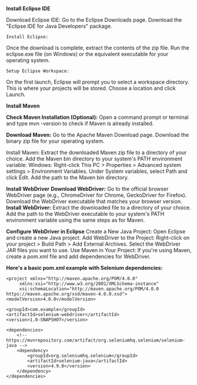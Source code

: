 **Install Eclipse IDE**
   
   Download Eclipse IDE:
Go to the Eclipse Downloads page.
Download the "Eclipse IDE for Java Developers" package.

    Install Eclipse:
Once the download is complete, extract the contents of the zip file.
Run the eclipse.exe file (on Windows) or the equivalent executable for your operating system.

    Setup Eclipse Workspace:
On the first launch, Eclipse will prompt you to select a workspace directory. This is where your projects will be stored.
Choose a location and click Launch.

**Install Maven**

   **Check Maven Installation (Optional):**
       Open a command prompt or terminal and type mvn -version to check if Maven is already installed.
       
   **Download Maven:**
        Go to the Apache Maven Download page.
        Download the binary zip file for your operating system.
        
   Install Maven:
       Extract the downloaded Maven zip file to a directory of your choice.
      Add the Maven bin directory to your system's PATH environment variable:
   Windows:
      Right-click This PC > Properties > Advanced system settings > Environment Variables.
      Under System variables, select Path and click Edit.
      Add the path to the Maven bin directory.

**Install WebDriver**
     **Download WebDriver:**
        Go to the official browser WebDriver page (e.g., ChromeDriver for Chrome, GeckoDriver for Firefox).
        Download the WebDriver executable that matches your browser version.
    **Install WebDriver:**
        Extract the downloaded file to a directory of your choice.
        Add the path to the WebDriver executable to your system's PATH environment variable using the same steps as for Maven.
        
**Configure WebDriver in Eclipse**
    Create a New Java Project:
         Open Eclipse and create a new Java project.
   Add WebDriver to the Project:
          Right-click on your project > Build Path > Add External Archives.
          Select the WebDriver JAR files you want to use.
    Use Maven in Your Project:
          If you're using Maven, create a pom.xml file and add dependencies for WebDriver.
          
**Here's a basic pom.xml example with Selenium dependencies:**

    <project xmlns="http://maven.apache.org/POM/4.0.0"
         xmlns:xsi="http://www.w3.org/2001/XMLSchema-instance"
         xsi:schemaLocation="http://maven.apache.org/POM/4.0.0 https://maven.apache.org/xsd/maven-4.0.0.xsd">
    <modelVersion>4.0.0</modelVersion>

    <groupId>com.example</groupId>
    <artifactId>selenium-webdriver</artifactId>
    <version>1.0-SNAPSHOT</version>

    <dependencies>
        <!-- https://mvnrepository.com/artifact/org.seleniumhq.selenium/selenium-java -->
        <dependency>
            <groupId>org.seleniumhq.selenium</groupId>
            <artifactId>selenium-java</artifactId>
            <version>4.9.0</version>
        </dependency>
    </dependencies>
</project>
